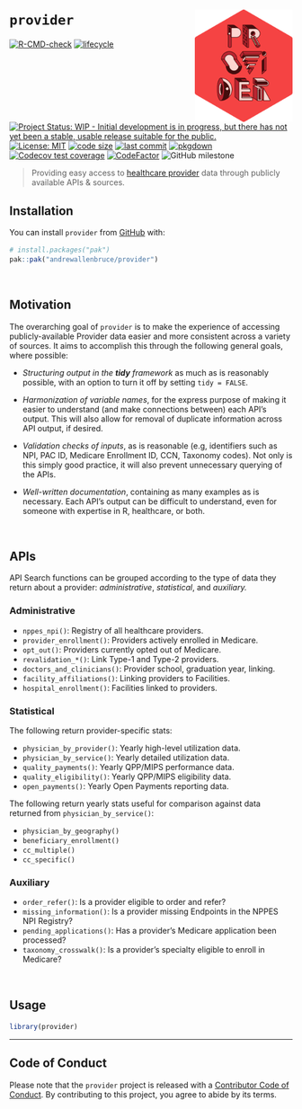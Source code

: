 
<!-- README.md is generated from README.Rmd. Please edit that file -->

# `provider` <img src="man/figures/logo.svg" align="right" height="200" />

<!-- badges: start -->

[![R-CMD-check](https://github.com/andrewallenbruce/provider/actions/workflows/R-CMD-check.yaml/badge.svg)](https://github.com/andrewallenbruce/provider/actions/workflows/R-CMD-check.yaml)
[![lifecycle](https://img.shields.io/badge/lifecycle-experimental-orange.svg)](https://lifecycle.r-lib.org/articles/stages.html#experimental)
[![Project Status: WIP - Initial development is in progress, but there
has not yet been a stable, usable release suitable for the
public.](https://www.repostatus.org/badges/latest/wip.svg)](https://www.repostatus.org/#wip)
[![License:
MIT](https://img.shields.io/badge/license-MIT-blue.svg)](https://choosealicense.com/licenses/mit/)
[![code
size](https://img.shields.io/github/languages/code-size/andrewallenbruce/provider.svg)](https://github.com/andrewallenbruce/provider)
[![last
commit](https://img.shields.io/github/last-commit/andrewallenbruce/provider.svg)](https://github.com/andrewallenbruce/provider/commits/main)
[![pkgdown](https://github.com/andrewallenbruce/provider/actions/workflows/pkgdown.yaml/badge.svg)](https://github.com/andrewallenbruce/provider/actions/workflows/pkgdown.yaml)
[![Codecov test
coverage](https://codecov.io/gh/andrewallenbruce/provider/branch/main/graph/badge.svg)](https://app.codecov.io/gh/andrewallenbruce/provider?branch=main)
[![CodeFactor](https://www.codefactor.io/repository/github/andrewallenbruce/provider/badge)](https://www.codefactor.io/repository/github/andrewallenbruce/provider)
![GitHub
milestone](https://img.shields.io/github/milestones/progress/andrewallenbruce/provider/1?color=white&logo=milestones)
<!-- badges: end -->

> Providing easy access to [healthcare
> provider](https://en.wikipedia.org/wiki/Health_care_provider) data
> through publicly available APIs & sources.

## Installation

You can install `provider` from [GitHub](https://github.com/) with:

``` r
# install.packages("pak")
pak::pak("andrewallenbruce/provider")
```

<br>

## Motivation

The overarching goal of `provider` is to make the experience of
accessing publicly-available Provider data easier and more consistent
across a variety of sources. It aims to accomplish this through the
following general goals, where possible:

- *Structuring output in the **tidy** framework* as much as is
  reasonably possible, with an option to turn it off by setting
  `tidy = FALSE`.

- *Harmonization of variable names*, for the express purpose of making
  it easier to understand (and make connections between) each API’s
  output. This will also allow for removal of duplicate information
  across API output, if desired.

- *Validation checks of inputs*, as is reasonable (e.g, identifiers such
  as NPI, PAC ID, Medicare Enrollment ID, CCN, Taxonomy codes). Not only
  is this simply good practice, it will also prevent unnecessary
  querying of the APIs.

- *Well-written documentation*, containing as many examples as is
  necessary. Each API’s output can be difficult to understand, even for
  someone with expertise in R, healthcare, or both.

<br>

## APIs

API Search functions can be grouped according to the type of data they
return about a provider: *administrative*, *statistical*, and
*auxiliary.*

### Administrative

- `nppes_npi()`: Registry of all healthcare providers.
- `provider_enrollment()`: Providers actively enrolled in Medicare.
- `opt_out()`: Providers currently opted out of Medicare.
- `revalidation_*()`: Link Type-1 and Type-2 providers.
- `doctors_and_clinicians()`: Provider school, graduation year, linking.
- `facility_affiliations()`: Linking providers to Facilities.
- `hospital_enrollment()`: Facilities linked to providers.

### Statistical

The following return provider-specific stats:

- `physician_by_provider()`: Yearly high-level utilization data.
- `physician_by_service()`: Yearly detailed utilization data.
- `quality_payments()`: Yearly QPP/MIPS performance data.
- `quality_eligibility()`: Yearly QPP/MIPS eligibility data.
- `open_payments()`: Yearly Open Payments reporting data.

The following return yearly stats useful for comparison against data
returned from `physician_by_service()`:

- `physician_by_geography()`
- `beneficiary_enrollment()`
- `cc_multiple()`
- `cc_specific()`

### Auxiliary

- `order_refer()`: Is a provider eligible to order and refer?
- `missing_information()`: Is a provider missing Endpoints in the NPPES
  NPI Registry?
- `pending_applications()`: Has a provider’s Medicare application been
  processed?
- `taxonomy_crosswalk()`: Is a provider’s specialty eligible to enroll
  in Medicare?

<br>

## Usage

``` r
library(provider)
```

------------------------------------------------------------------------

## Code of Conduct

Please note that the `provider` project is released with a [Contributor
Code of
Conduct](https://andrewallenbruce.github.io/provider/CODE_OF_CONDUCT.html).
By contributing to this project, you agree to abide by its terms.
